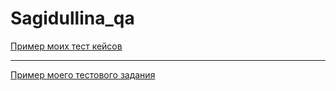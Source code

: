 # Sagidullina_qa
[Пример моих тест кейсов](https://docs.google.com/spreadsheets/d/1F5XI3LowU17Bhwvwq1nNhPIwaK2BLcTNVc39S36U6KY/edit?usp=sharing)

---

[Пример моего тестового задания](https://irish99.atlassian.net/jira/software/c/projects/OD2/boards/2?atlOrigin=eyJpIjoiYjkwMWUzMWUyNDg4NDc3MmE3YTFiZTkwMTZhNTY3ZTIiLCJwIjoiaiJ9)